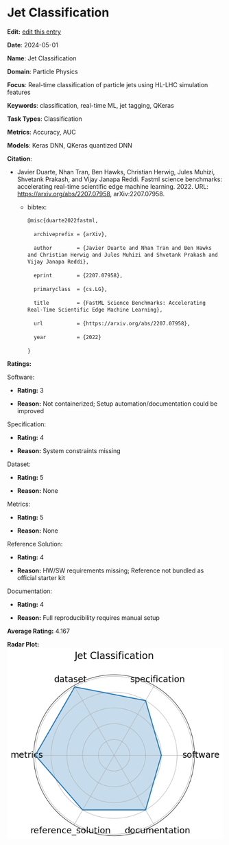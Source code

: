 # Jet Classification


**Edit:** [edit this entry](https://github.com/mlcommons-science/benchmark/tree/main/source)


**Date**: 2024-05-01


**Name**: Jet Classification


**Domain**: Particle Physics


**Focus**: Real-time classification of particle jets using HL-LHC simulation features


**Keywords**: classification, real-time ML, jet tagging, QKeras


**Task Types**: Classification


**Metrics**: Accuracy, AUC


**Models**: Keras DNN, QKeras quantized DNN


**Citation**:


- Javier Duarte, Nhan Tran, Ben Hawks, Christian Herwig, Jules Muhizi, Shvetank Prakash, and Vijay Janapa Reddi. Fastml science benchmarks: accelerating real-time scientific edge machine learning. 2022. URL: https://arxiv.org/abs/2207.07958, arXiv:2207.07958.

  - bibtex:
      ```
      @misc{duarte2022fastml,

        archiveprefix = {arXiv},

        author        = {Javier Duarte and Nhan Tran and Ben Hawks and Christian Herwig and Jules Muhizi and Shvetank Prakash and Vijay Janapa Reddi},

        eprint        = {2207.07958},

        primaryclass  = {cs.LG},

        title         = {FastML Science Benchmarks: Accelerating Real-Time Scientific Edge Machine Learning},

        url           = {https://arxiv.org/abs/2207.07958},

        year          = {2022}

      }

      ```

**Ratings:**


Software:


  - **Rating:** 3


  - **Reason:** Not containerized; Setup automation/documentation could be improved 


Specification:


  - **Rating:** 4


  - **Reason:** System constraints missing 


Dataset:


  - **Rating:** 5


  - **Reason:** None 


Metrics:


  - **Rating:** 5


  - **Reason:** None 


Reference Solution:


  - **Rating:** 4


  - **Reason:** HW/SW requirements missing; Reference not bundled as official starter kit 


Documentation:


  - **Rating:** 4


  - **Reason:** Full reproducibility requires manual setup 


**Average Rating:** 4.167


**Radar Plot:**
 ![Jet Classification radar plot](../../tex/images/jet_classification_radar.png)